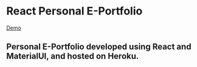 # React Personal E-Portfolio

[Demo](http://www.naderik.info)

## Personal E-Portfolio developed using React and MaterialUI, and hosted on Heroku.
